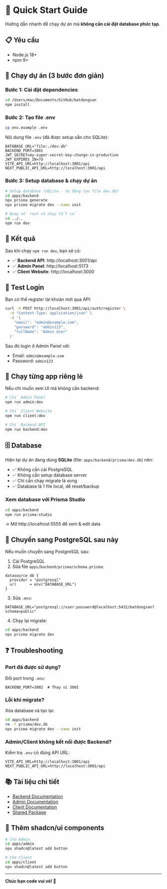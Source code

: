 # 🚀 Quick Start Guide

Hướng dẫn nhanh để chạy dự án mà **không cần cài đặt database phức tạp**.

## 📋 Yêu cầu

- Node.js 18+ 
- npm 9+

## 🎯 Chạy dự án (3 bước đơn giản)

### Bước 1: Cài đặt dependencies

```bash
cd /Users/mac/Documents/GitHub/batdongsan
npm install
```

### Bước 2: Tạo file .env

```bash
cp env.example .env
```

Nội dung file `.env` (đã được setup sẵn cho SQLite):
```env
DATABASE_URL="file:./dev.db"
BACKEND_PORT=3001
JWT_SECRET=my-super-secret-key-change-in-production
JWT_EXPIRES_IN=7d
VITE_API_URL=http://localhost:3001/api
NEXT_PUBLIC_API_URL=http://localhost:3001/api
```

### Bước 3: Setup database & chạy dự án

```bash
# Setup database (SQLite - tự động tạo file dev.db)
cd apps/backend
npx prisma generate
npx prisma migrate dev --name init

# Quay về root và chạy tất cả
cd ../..
npm run dev
```

## 🎉 Kết quả

Sau khi chạy `npm run dev`, bạn sẽ có:

- ✅ **Backend API**: http://localhost:3001/api
- ✅ **Admin Panel**: http://localhost:5173
- ✅ **Client Website**: http://localhost:3000

## 🔐 Test Login

Bạn có thể register tài khoản mới qua API:

```bash
curl -X POST http://localhost:3001/api/auth/register \
  -H "Content-Type: application/json" \
  -d '{
    "email": "admin@example.com",
    "password": "admin123",
    "fullName": "Admin User"
  }'
```

Sau đó login ở Admin Panel với:
- Email: `admin@example.com`
- Password: `admin123`

## 📱 Chạy từng app riêng lẻ

Nếu chỉ muốn xem UI mà không cần backend:

```bash
# Chỉ Admin Panel
npm run admin:dev

# Chỉ Client Website
npm run client:dev

# Chỉ Backend API
npm run backend:dev
```

## 🗄️ Database

Hiện tại dự án đang dùng **SQLite** (file: `apps/backend/prisma/dev.db`) nên:
- ✅ Không cần cài PostgreSQL
- ✅ Không cần setup database server
- ✅ Chỉ cần chạy migrate là xong
- ✅ Database là 1 file local, dễ reset/backup

### Xem database với Prisma Studio

```bash
cd apps/backend
npm run prisma:studio
```

→ Mở http://localhost:5555 để xem & edit data

## 🔄 Chuyển sang PostgreSQL sau này

Nếu muốn chuyển sang PostgreSQL sau:

1. Cài PostgreSQL
2. Sửa file `apps/backend/prisma/schema.prisma`:
```prisma
datasource db {
  provider = "postgresql"
  url      = env("DATABASE_URL")
}
```
3. Sửa `.env`:
```env
DATABASE_URL="postgresql://user:password@localhost:5432/batdongsan?schema=public"
```
4. Chạy lại migrate:
```bash
cd apps/backend
npx prisma migrate dev
```

## ❓ Troubleshooting

### Port đã được sử dụng?

Đổi port trong `.env`:
```env
BACKEND_PORT=3002  # Thay vì 3001
```

### Lỗi khi migrate?

Xóa database và tạo lại:
```bash
cd apps/backend
rm -f prisma/dev.db
npx prisma migrate dev --name init
```

### Admin/Client không kết nối được Backend?

Kiểm tra `.env` có đúng API URL:
```env
VITE_API_URL=http://localhost:3001/api
NEXT_PUBLIC_API_URL=http://localhost:3001/api
```

## 📚 Tài liệu chi tiết

- [Backend Documentation](./apps/backend/README.md)
- [Admin Documentation](./apps/admin/README.md)
- [Client Documentation](./apps/client/README.md)
- [Shared Package](./packages/shared/README.md)

## 🎨 Thêm shadcn/ui components

```bash
# Cho Admin
cd apps/admin
npx shadcn@latest add button

# Cho Client
cd apps/client
npx shadcn@latest add button
```

---

**Chúc bạn code vui vẻ! 🎉**

